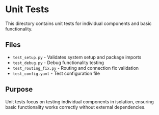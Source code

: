 # Unit Tests

This directory contains unit tests for individual components and basic functionality.

## Files

- `test_setup.py` - Validates system setup and package imports
- `test_debug.py` - Debug functionality testing
- `test_routing_fix.py` - Routing and connection fix validation
- `test_config.yaml` - Test configuration file

## Purpose

Unit tests focus on testing individual components in isolation, ensuring basic functionality works correctly without external dependencies.
